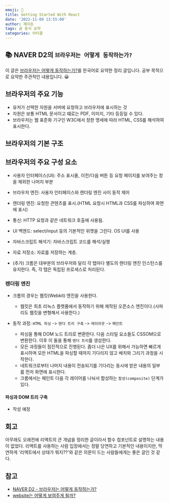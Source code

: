 ```yaml
---
emoji: 📖
title: Getting Started With React
date: '2022-11-09 13:55:00'
author: 제이든
tags: 글 문서 요약
categories: 아티클
---
```


## 📚 NAVER D2의 `브라우저는 어떻게 동작하는가?`

이 글은 [브라우저는 어떻게 동작하는가?](https://d2.naver.com/helloworld/59361)를 한국어로 요약한 정리 글입니다. 공부 목적으로 요약한 주관적인 내용입니다. 😀

## 브라우저의 주요 기능

- 유저가 선택한 자원을 서버에 요청하고 브라우저에 표시하는 것
- 자원은 보통 HTML 문서이고 떄로는 PDF, 이미지, 기타 등등일 수 있다.
- 브라우저는 웹 표준화 기구인 W3C에서 정한 명세에 따라 HTML, CSS를 해석하여 표시한다.

## 브라우저의 기본 구조

## 브라우저의 주요 구성 요소

- 사용자 인터페이스(UI): 주소 표시줄, 이전/다음 버튼 등 요청 페이지를 보여주는 창을 제외한 나머지 부분
- 브라우저 엔진: 사용자 인터페이스와 렌더링 엔진 사이 동작 제어
- 렌더링 엔진: 요청한 콘텐츠를 표시.(HTML 요청시 HTML과 CSS를 파싱하여 화면에 표시)
- 통신: HTTP 요청과 같은 네트워크 호출에 사용됨.
- UI 백엔드: select/input 등의 기본적인 위젯을 그린다. OS UI를 사용
- 자바스크립트 해석기: 자바스크립트 코드를 해석/실행
- 자료 저장소: 자료를 저장하는 계층.

- (추가) 크롬은 대부분의 브라우저와 달리 각 탭마다 별도의 렌더링 엔진 인스턴스를 유지한다. 즉, 각 탭은 독립된 프로세스로 처리된다.

### 렌더링 엔진

- 크롬의 경우는 웹킷(Webkit) 엔진을 사용한다.
  - 웹킷은 최초 리눅스 플랫폼에서 동작하기 위해 제작된 오픈소스 엔진이다.(사파리도 웹킷을 변형해서 사용한다.)

- 동작 과정: `HTML 파싱` -> `렌더 트리 구축` -> `레이아웃` -> `페인트`
  - 파싱을 통해 DOM 노드 트리로 변환한다. 다음 스타일 요소들도 CSSOM으로 변환한다. 이후 이 둘을 통해 `렌더 트리`를 생성한다.
  - 모든 과정들이 점진적으로 진행된다. 좀더 나은 UX를 위해서 가능하면 빠르게 표시하며 모든 HTML을 파싱할 때까지 기다리지 않고 배치와 그리기 과정을 시작한다.
  - 네트워크로부터 나머지 내용이 전송되기를 기다리는 동시에 받은 내용의 일부를 먼저 화면에 표시한다.
  - 크롬에서는 페인트 다음 각 레이어를 나눠서 합성하는 `합성(composite)` 단계가 있다.

#### 파싱과 DOM 트리 구축

- 작성 예정

## 회고

아무래도 오래전에 리액트의 큰 개념을 정리한 글이라서 함수 컴포넌트로 설명하는 내용이 없었다. 리액트를 사용하는 사람 입장에서는 정말 당연하고 기본적인 내용이지만, 막연하게 '리액트에서 상태가 뭐지??'와 같은 의문이 드는 사람들에게는 좋은 글인 것 같다.

## 참고

- [NAVER D2 - 브라우저는 어떻게 동작하는가?](https://d2.naver.com/helloworld/59361)
- [website는 어떻게 보여주게 될까?](https://pks2974.medium.com/website%EB%8A%94-%EC%96%B4%EB%96%BB%EA%B2%8C-%EB%B3%B4%EC%97%AC%EC%A3%BC%EA%B2%8C-%EB%90%A0%EA%B9%8C-f1193c844480)

```toc

```
